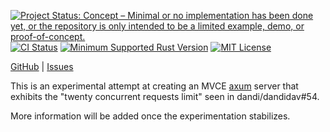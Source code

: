 [![Project Status: Concept – Minimal or no implementation has been done yet, or the repository is only intended to be a limited example, demo, or proof-of-concept.](https://www.repostatus.org/badges/latest/concept.svg)](https://www.repostatus.org/#concept)
[![CI Status](https://github.com/jwodder/axum-hammer/actions/workflows/test.yml/badge.svg)](https://github.com/jwodder/axum-hammer/actions/workflows/test.yml) <!-- [![codecov.io](https://codecov.io/gh/jwodder/axum-hammer/branch/main/graph/badge.svg)](https://codecov.io/gh/jwodder/axum-hammer) -->
[![Minimum Supported Rust Version](https://img.shields.io/badge/MSRV-1.74-orange)](https://www.rust-lang.org)
[![MIT License](https://img.shields.io/github/license/jwodder/axum-hammer.svg)](https://opensource.org/licenses/MIT)

[GitHub](https://github.com/jwodder/axum-hammer) | [Issues](https://github.com/jwodder/axum-hammer/issues)

This is an experimental attempt at creating an MVCE
[axum](https://github.com/tokio-rs/axum) server that exhibits the "twenty
concurrent requests limit" seen in dandi/dandidav#54.

More information will be added once the experimentation stabilizes.
